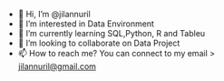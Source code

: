 - 👋 Hi, I’m @jilannuril
- 👀 I’m interested in Data Environment
- 🌱 I’m currently learning SQL,Python, R and Tableu
- 💞️ I’m looking to collaborate on Data Project
- 📫 How to reach me? You can connect to my email > jilannuril@gmail.com

<!---
jilannuril/jilannuril is a ✨ special ✨ repository because its `README.md` (this file) appears on your GitHub profile.
You can click the Preview link to take a look at your changes.
--->
